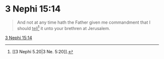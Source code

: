 # 3 Nephi 15:14

> And not at any time hath the Father given me commandment that I should <u>tell</u>[^a] it unto your brethren at Jerusalem.

[3 Nephi 15:14](https://www.churchofjesuschrist.org/study/scriptures/bofm/3-ne/15?lang=eng&id=p14#p14)


[^a]: [[3 Nephi 5.20|3 Ne. 5:20]].  

